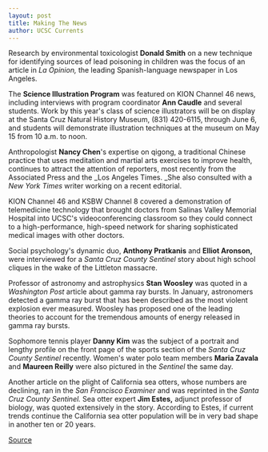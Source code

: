 ```yaml
---
layout: post
title: Making The News 
author: UCSC Currents
---
```


Research by environmental toxicologist **Donald Smith** on a new technique for identifying sources of lead poisoning in children was the focus of an article in _La Opinion,_ the leading Spanish-language newspaper in Los Angeles.

The **Science Illustration Program** was featured on KION Channel 46 news, including interviews with program coordinator **Ann Caudle** and several students. Work by this year's class of science illustrators will be on display at the Santa Cruz Natural History Museum, (831) 420-6115, through June 6, and students will demonstrate illustration techniques at the museum on May 15 from 10 a.m. to noon.

Anthropologist **Nancy Chen**'s expertise on qigong, a traditional Chinese practice that uses meditation and martial arts exercises to improve health, continues to attract the attention of reporters, most recently from the Associated Press and the _Los Angeles Times. _She also consulted with a _New York Times_ writer working on a recent editorial.

KION Channel 46 and KSBW Channel 8 covered a demonstration of telemedicine technology that brought doctors from Salinas Valley Memorial Hospital into UCSC's videoconferencing classroom so they could connect to a high-performance, high-speed network for sharing sophisticated medical images with other doctors.

Social psychology's dynamic duo, **Anthony Pratkanis** and **Elliot Aronson,** were interviewed for a _Santa Cruz County Sentinel_ story about high school cliques in the wake of the Littleton massacre.

Professor of astronomy and astrophysics **Stan Woosley** was quoted in a _Washington Post_ article about gamma ray bursts. In January, astronomers detected a gamma ray burst that has been described as the most violent explosion ever measured. Woosley has proposed one of the leading theories to account for the tremendous amounts of energy released in gamma ray bursts.

Sophomore tennis player **Danny Kim** was the subject of a portrait and lengthy profile on the front page of the sports section of the _Santa Cruz County Sentinel_ recently. Women's water polo team members **Maria Zavala** and **Maureen Reilly** were also pictured in the _Sentinel_ the same day.

Another article on the plight of California sea otters, whose numbers are declining, ran in the _San Francisco Examiner_ and was reprinted in the _Santa Cruz County Sentinel._ Sea otter expert **Jim Estes,** adjunct professor of biology, was quoted extensively in the story. According to Estes, if current trends continue the California sea otter population will be in very bad shape in another ten or 20 years.

[Source](http://www1.ucsc.edu/oncampus/currents/98-99/05-10/makenews.htm "Permalink to Making the News, 05-10-99")
